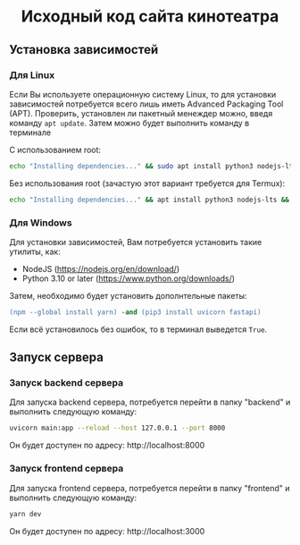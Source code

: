 <div align="center">

# Исходный код сайта кинотеатра

</div>

## Установка зависимостей

### Для Linux

Если Вы используете операционную систему Linux, то для установки зависимостей потребуется всего лишь иметь Advanced Packaging Tool (APT). Проверить, установлен ли пакетный менеждер можно, введя команду `apt update`. Затем можно будет выполнить команду в терминале

С использованием root:
```sh
echo "Installing dependencies..." && sudo apt install python3 nodejs-lts && sudo npm --global install yarn && pip3 install uvicorn fastapi && cd frontend && yarn && cd .. && echo "Depedencies has been installed/updated!" 
```

Без использования root (зачастую этот вариант требуется для Termux):
```sh
echo "Installing dependencies..." && apt install python3 nodejs-lts && npm --global install yarn && pip3 install uvicorn fastapi && cd frontend && yarn && cd .. && echo "Depedencies has been installed/updated!" 
```

### Для Windows

Для установки зависимостей, Вам потребуется установить такие утилиты, как:

- NodeJS (https://nodejs.org/en/download/) 
- Python 3.10 or later (https://www.python.org/downloads/)

Затем, необходимо будет установить дополнтельные пакеты:

```ps
(npm --global install yarn) -and (pip3 install uvicorn fastapi)
```

Если всё установилось без ошибок, то в терминал выведется `True`.

## Запуск сервера

### Запуск backend сервера

Для запуска backend сервера, потребуется перейти в папку "backend" и выполнить следующую команду:

```sh
uvicorn main:app --reload --host 127.0.0.1 --port 8000
```

Он будет доступен по адресу: http://localhost:8000

### Запуск frontend сервера

Для запуска frontend сервера, потребуется перейти в папку "frontend" и выполнить следующую команду:

```sh
yarn dev
```

Он будет доступен по адресу: http://localhost:3000

